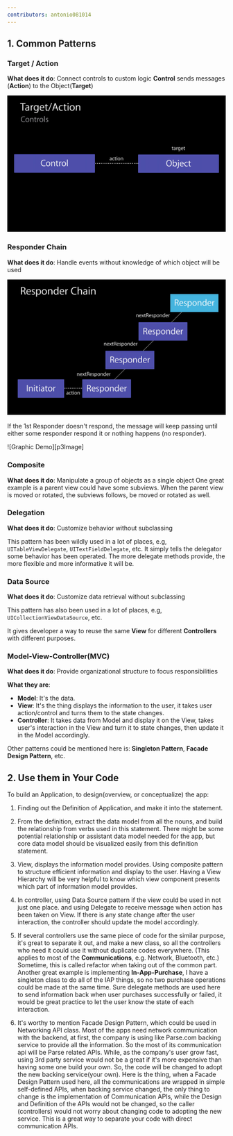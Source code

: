 ```yaml
---
contributors: antonio081014
---
```


## 1. Common Patterns

### Target / Action

**What does it do**: Connect controls to custom logic
**Control** sends messages (**Action**) to the Object(**Target**)

![Graphic Demo][p1Image]

### Responder Chain

**What does it do**: Handle events without knowledge of which object will be used

![Graphic Demo][p2Image]

If the 1st Responder doesn't respond, the message will keep passing until either some responder respond it or nothing happens (no responder).

![Graphic Demo][p3Image]

### Composite

**What does it do**: Manipulate a group of objects as a single object
One great example is a parent view could have some subviews. When the parent view is moved or rotated, the subviews follows, be moved or rotated as well.

### Delegation

**What does it do**: Customize behavior without subclassing

This pattern has been wildly used in a lot of places, e.g, `UITableViewDelegate`, `UITextFieldDelegate`, etc.
It simply tells the delegator some behavior has been operated. The more delegate methods provide, the more flexible and more informative it will be.

### Data Source

**What does it do**: Customize data retrieval without subclassing

This pattern has also been used in a lot of places, e.g, `UICollectionViewDataSource`, etc.

It gives developer a way to reuse the same **View** for different **Controllers** with different purposes.

### Model-View-Controller(MVC)

**What does it do**: Provide organizational structure to focus responsibilities

**What they are**:

- **Model**: It's the data.
- **View**: It's the thing displays the information to the user, it takes user action/control and turns them to the state changes.
- **Controller**: It takes data from Model and display it on the View, takes user's interaction in the View and turn it to state changes, then update it in the Model accordingly.

Other patterns could be mentioned here is: **Singleton Pattern**, **Facade Design Pattern**, etc.

## 2. Use them in Your Code

To build an Application, to design(overview, or conceptualize) the app:

1. Finding out the Definition of Application, and make it into the statement.

2. From the definition, extract the data model from all the nouns, and build the relationship from verbs used in this statement. There might be some potential relationship or assistant data model needed for the app, but core data model should be visualized easily from this definition statement.

3. View, displays the information model provides. Using composite pattern to structure efficient information and display to the user. Having a View Hierarchy will be very helpful to know which view component presents which part of information model provides.

4. In controller, using Data Source pattern if the view could be used in not just one place. and using Delegate to receive message when action has been taken on View. If there is any state change after the user interaction, the controller should update the model accordingly.

5. If several controllers use the same piece of code for the similar purpose, it's great to separate it out, and make a new class, so all the controllers who need it could use it without duplicate codes everywhere. (This applies to most of the **Communications**, e.g. Network, Bluetooth, etc.) Sometime, this is called refactor when taking out of the common part. Another great example is implementing **In-App-Purchase**, I have a singleton class to do all of the IAP things, so no two purchase operations could be made at the same time. Sure delegate methods are used here to send information back when user purchases successfully or failed, it would be great practice to let the user know the state of each interaction.

6. It's worthy to mention Facade Design Pattern, which could be used in Networking API class. Most of the apps need network communication with the backend, at first, the company is using like Parse.com backing service to provide all the information. So the most of its communication api will be Parse related APIs. While, as the company's user grow fast, using 3rd party service would not be a great if it's more expensive than having some one build your own. So, the code will be changed to adopt the new backing service(your own). Here is the thing, when a Facade Design Pattern used here, all the communications are wrapped in simple self-defined APIs, when backing service changed, the only thing to change is the implementation of Communication APIs, while the Design and Definition of the APIs would not be changed, so the caller (controllers) would not worry about changing code to adopting the new service. This is a great way to separate your code with direct communication APIs.

[p1Image]: ../../../images/notes/wwdc14/224/p1.png
[p2Image]: ../../../images/notes/wwdc14/224/p2.png
[p2Image]: ../../../images/notes/wwdc14/224/p3.png